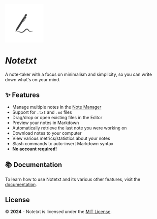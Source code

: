 <img src="public/landing/logo.png" width="125"> 

# *Notetxt*

A note-taker with a focus on minimalism and simplicity, so you can write down what's on your mind.

## ✨ Features

- Manage multiple notes in the [Note Manager](https://notetxt.xyz/editor?manager=open)
- Support for `.txt` and `.md` files
- Drag/drop or open existing files in the Editor
- Preview your notes in Markdown
- Automatically retrieve the last note you were working on
- Download notes to your computer
- View various metrics/statistics about your notes
- Slash commands to auto-insert Markdown syntax
- **No account required!**

## 📚 Documentation

To learn how to use Notetxt and its various other features, visit the [documentation](https://docs.notetxt.xyz).

## License

©️ **2024** - Notetxt is licensed under the [MIT License](LICENSE).